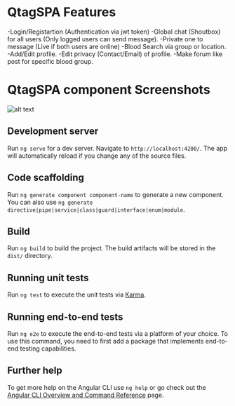 # QtagSPA Features
  -Login/Registartion (Authentication via jwt token) 
  -Global chat (Shoutbox) for all users (Only logged users can send message).
  -Private one to message (Live if both users are online)
  -Blood Search via group or location.
  -Add/Edit profile.
  -Edit privacy (Contact/Email) of profile.
  -Make forum like post for specific blood group.
# QtagSPA component Screenshots
  ![alt text](https://imgur.com/a/PtUKEqz)

## Development server

Run `ng serve` for a dev server. Navigate to `http://localhost:4200/`. The app will automatically reload if you change any of the source files.

## Code scaffolding

Run `ng generate component component-name` to generate a new component. You can also use `ng generate directive|pipe|service|class|guard|interface|enum|module`.

## Build

Run `ng build` to build the project. The build artifacts will be stored in the `dist/` directory.

## Running unit tests

Run `ng test` to execute the unit tests via [Karma](https://karma-runner.github.io).

## Running end-to-end tests

Run `ng e2e` to execute the end-to-end tests via a platform of your choice. To use this command, you need to first add a package that implements end-to-end testing capabilities.

## Further help

To get more help on the Angular CLI use `ng help` or go check out the [Angular CLI Overview and Command Reference](https://angular.io/cli) page.
